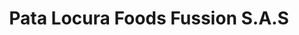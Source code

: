 ---
title: "Pata Locura Foods Fussion S.A.S"
url: /chinchina/pata-locura-foods-fussion-s-a-s/
shop: Lebensmittel
---